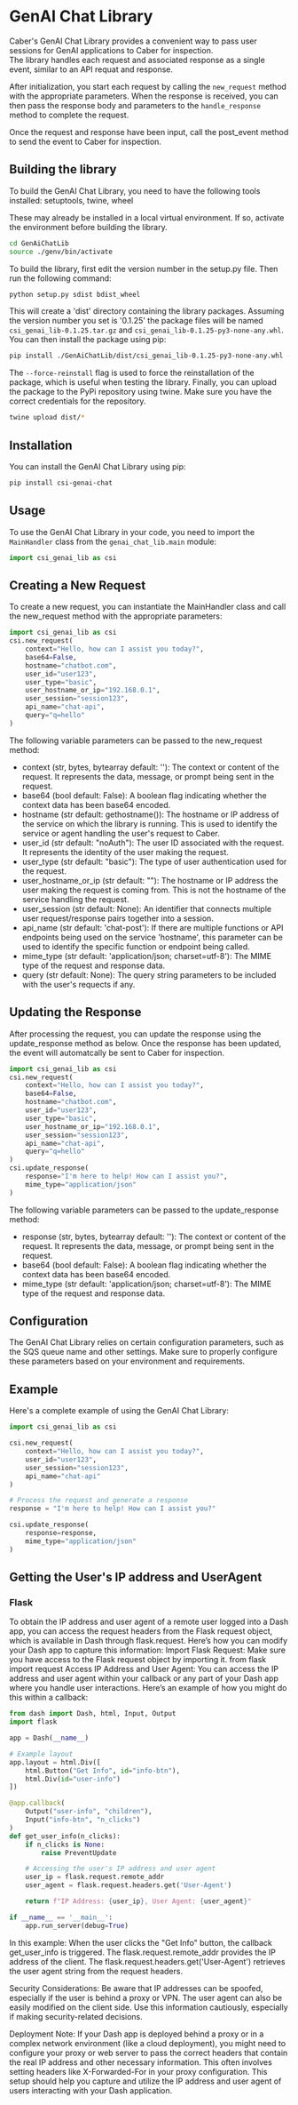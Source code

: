 # GenAI Chat Library

Caber's GenAI Chat Library provides a convenient way to pass user sessions for GenAI applications to Caber for inspection.  
The library handles each request and associated response as a single event, similar to an API requat and response. 

After initialization, you start each request by calling the `new_request` method with the appropriate parameters.  When 
the response is received, you can then pass the response body and parameters to the `handle_response` method to complete the request.

Once the request and response have been input, call the post_event method to send the event to Caber for inspection.

## Building the library

To build the GenAI Chat Library, you need to have the following tools installed:
setuptools, twine, wheel

These may already be installed in a local virtual environment.  If so, activate the environment before building the library.

```bash
cd GenAiChatLib
source ./genv/bin/activate
```

To build the library, first edit the version number in the setup.py file.  Then run the following command:

```bash
python setup.py sdist bdist_wheel
```

This will create a 'dist' directory containing the library packages.  Assuming the version number you set is '0.1.25'
the package files will be named `csi_genai_lib-0.1.25.tar.gz` and `csi_genai_lib-0.1.25-py3-none-any.whl`.  
You can then install the package using pip:

```bash
pip install ./GenAiChatLib/dist/csi_genai_lib-0.1.25-py3-none-any.whl --force-reinstall          
```

The `--force-reinstall` flag is used to force the reinstallation of the package, which is useful when testing the library.
Finally, you can upload the package to the PyPi repository using twine.  Make sure you have the correct credentials 
for the repository.

```bash
twine upload dist/*
```

## Installation

You can install the GenAI Chat Library using pip:

```bash
pip install csi-genai-chat
```

## Usage

To use the GenAI Chat Library in your code, you need to import the `MainHandler` class from the `genai_chat_lib.main` module:

```python
import csi_genai_lib as csi
```

## Creating a New Request

To create a new request, you can instantiate the MainHandler class and call the new_request method with the appropriate parameters:

```python
import csi_genai_lib as csi
csi.new_request(
    context="Hello, how can I assist you today?",
    base64=False,
    hostname="chatbot.com",
    user_id="user123",
    user_type="basic",
    user_hostname_or_ip="192.168.0.1",
    user_session="session123",
    api_name="chat-api",
    query="q=hello"
)
```

The following variable parameters can be passed to the new_request method:

* context (str, bytes, bytearray  default: ''): The context or content of the request. It represents the data, message, or prompt being sent in the request.
* base64 (bool default: False): A boolean flag indicating whether the context data has been base64 encoded.
* hostname (str default: gethostname()): The hostname or IP address of the service on which the library is running.  This is used to identify the service or agent handling the user's request to Caber.
* user_id (str default: "noAuth"): The user ID associated with the request. It represents the identity of the user making the request.
* user_type (str default: "basic"): The type of user authentication used for the request.
* user_hostname_or_ip (str default: ""): The hostname or IP address the user making the request is coming from.  This is not the hostname of the service handling the request.
* user_session (str default: None): An identifier that connects multiple user request/response pairs together into a session.
* api_name (str default: 'chat-post'): If there are multiple functions or API endpoints being used on the service 'hostname', this parameter can be used to identify the specific function or endpoint being called.
* mime_type (str default: 'application/json; charset=utf-8'): The MIME type of the request and response data.
* query (str default: None): The query string parameters to be included with the user's requects if any.

## Updating the Response

After processing the request, you can update the response using the update_response method as below.  Once the 
response has been updated, the event will automatcally be sent to Caber for inspection.

```python
import csi_genai_lib as csi
csi.new_request(
    context="Hello, how can I assist you today?",
    base64=False,
    hostname="chatbot.com",
    user_id="user123",
    user_type="basic",
    user_hostname_or_ip="192.168.0.1",
    user_session="session123",
    api_name="chat-api",
    query="q=hello"
)
csi.update_response(
    response="I'm here to help! How can I assist you?",
    mime_type="application/json"
)
```

The following variable parameters can be passed to the update_response method:

* response (str, bytes, bytearray  default: ''): The context or content of the request. It represents the data, message, or prompt being sent in the request.
* base64 (bool default: False): A boolean flag indicating whether the context data has been base64 encoded.
* mime_type (str default: 'application/json; charset=utf-8'): The MIME type of the request and response data.

## Configuration

The GenAI Chat Library relies on certain configuration parameters, such as the SQS queue name and other settings. Make sure to properly configure these parameters based on your environment and requirements.

## Example

Here's a complete example of using the GenAI Chat Library:

```python
import csi_genai_lib as csi

csi.new_request(
    context="Hello, how can I assist you today?",
    user_id="user123",
    user_session="session123",
    api_name="chat-api"
)

# Process the request and generate a response
response = "I'm here to help! How can I assist you?"

csi.update_response(
    response=response,
    mime_type="application/json"
)

```

## Getting the User's IP address and UserAgent

### Flask
To obtain the IP address and user agent of a remote user logged into a Dash app, you can access the request headers from the Flask request object, which is available in Dash through flask.request. Here’s how you can modify your Dash app to capture this information:
Import Flask Request: Make sure you have access to the Flask request object by importing it.
from flask import request
Access IP Address and User Agent: You can access the IP address and user agent within your callback or any part of your Dash app where you handle user interactions. Here’s an example of how you might do this within a callback:

```python
from dash import Dash, html, Input, Output
import flask

app = Dash(__name__)

# Example layout
app.layout = html.Div([
    html.Button("Get Info", id="info-btn"),
    html.Div(id="user-info")
])

@app.callback(
    Output("user-info", "children"),
    Input("info-btn", "n_clicks")
)
def get_user_info(n_clicks):
    if n_clicks is None:
        raise PreventUpdate

    # Accessing the user's IP address and user agent
    user_ip = flask.request.remote_addr
    user_agent = flask.request.headers.get('User-Agent')

    return f"IP Address: {user_ip}, User Agent: {user_agent}"

if __name__ == '__main__':
    app.run_server(debug=True)
```

In this example:
When the user clicks the "Get Info" button, the callback get_user_info is triggered.
The flask.request.remote_addr provides the IP address of the client.
The flask.request.headers.get('User-Agent') retrieves the user agent string from the request headers.

Security Considerations: Be aware that IP addresses can be spoofed, especially if the user is behind a proxy or VPN. The user agent can also be easily modified on the client side. Use this information cautiously, especially if making security-related decisions.

Deployment Note: If your Dash app is deployed behind a proxy or in a complex network environment (like a cloud deployment), you might need to configure your proxy or web server to pass the correct headers that contain the real IP address and other necessary information. This often involves setting headers like X-Forwarded-For in your proxy configuration.
This setup should help you capture and utilize the IP address and user agent of users interacting with your Dash application.